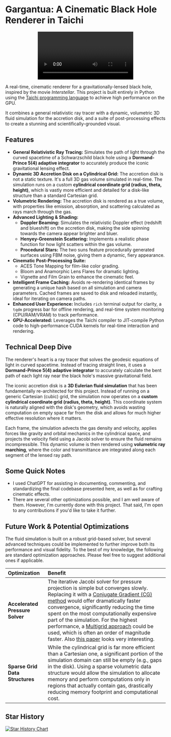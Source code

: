 # Gargantua: A Cinematic Black Hole Renderer in Taichi

<p align="center">
    <video controls src="interstellar_flight_resized.mp4" title="Title"></video>
</p>

A real-time, cinematic renderer for a gravitationally-lensed black hole, inspired by the movie *Interstellar*. This project is built entirely in Python using the [Taichi programming language](https://www.taichi-lang.org/) to achieve high performance on the GPU.

It combines a general relativistic ray tracer with a dynamic, volumetric 3D fluid simulation for the accretion disk, and a suite of post-processing effects to create a stunning and scientifically-grounded visual.

## Features

-   **General Relativistic Ray Tracing:** Simulates the path of light through the curved spacetime of a Schwarzschild black hole using a **Dormand-Prince 5(4) adaptive integrator** to accurately produce the iconic gravitational lensing effect.
-   **Dynamic 3D Accretion Disk on a Cylindrical Grid:** The accretion disk is not a static texture. It's a full 3D gas volume simulated in real-time. The simulation runs on a custom **cylindrical coordinate grid (radius, theta, height)**, which is vastly more efficient and detailed for a disk-like structure than a standard Cartesian grid.
-   **Volumetric Rendering:** The accretion disk is rendered as a true volume, with properties like emission, absorption, and scattering calculated as rays march through the gas.
-   **Advanced Lighting & Shading:**
    -   **Doppler Beaming:** Simulates the relativistic Doppler effect (redshift and blueshift) on the accretion disk, making the side spinning towards the camera appear brighter and bluer.
    -   **Henyey-Greenstein Scattering:** Implements a realistic phase function for how light scatters within the gas volume.
    -   **Procedural Stars:** The two suns feature procedurally generated surfaces using FBM noise, giving them a dynamic, fiery appearance.
-   **Cinematic Post-Processing Suite:**
    -   ACES Tone Mapping for film-like color grading.
    -   Bloom and Anamorphic Lens Flares for dramatic lighting.
    -   Vignette and Film Grain to enhance the cinematic feel.
-   **Intelligent Frame Caching:** Avoids re-rendering identical frames by generating a unique hash based on all simulation and camera parameters. Cached frames are saved to disk and reloaded instantly, ideal for iterating on camera paths.
-   **Enhanced User Experience:** Includes `rich` terminal output for clarity, a `tqdm` progress bar for offline rendering, and real-time system monitoring (CPU/RAM/VRAM) to track performance.
-   **GPU-Accelerated:** Leverages the Taichi compiler to JIT-compile Python code to high-performance CUDA kernels for real-time interaction and rendering.

## Technical Deep Dive

The renderer's heart is a ray tracer that solves the geodesic equations of light in curved spacetime. Instead of tracing straight lines, it uses a **Dormand-Prince 5(4) adaptive integrator** to accurately calculate the bent path of each light ray near the black hole's massive gravitational field.

The iconic accretion disk is a **3D Eulerian fluid simulation** that has been fundamentally re-architected for this project. Instead of running on a generic Cartesian (cubic) grid, the simulation now operates on a **custom cylindrical coordinate grid (radius, theta, height)**. This coordinate system is naturally aligned with the disk's geometry, which avoids wasting computation on empty space far from the disk and allows for much higher effective resolution where it matters.

Each frame, the simulation advects the gas density and velocity, applies forces like gravity and orbital mechanics in the cylindrical space, and projects the velocity field using a Jacobi solver to ensure the fluid remains incompressible. This dynamic volume is then rendered using **volumetric ray marching**, where the color and transmittance are integrated along each segment of the lensed ray path.

## Some Quick Notes

-   I used ChatGPT for assisting in documenting, commenting, and standardizing the final codebase presented here, as well as for crafting cinematic effects.
-   There are several other optimizations possible, and I am well aware of them. However, I'm currently done with this project. That said, I'm open to any contributions if you'd like to take it further.

## Future Work & Potential Optimizations

The fluid simulation is built on a robust grid-based solver, but several advanced techniques could be implemented to further improve both its performance and visual fidelity. To the best of my knowledge, the following are standard optimization approaches. Please feel free to suggest additional ones if applicable.

| Optimization                | Benefit                                                                                                                                                                                                                                                                                                                                                              |
| :-------------------------- | :------------------------------------------------------------------------------------------------------------------------------------------------------------------------------------------------------------------------------------------------------------------------------------------------------------------------------------------------------------------- |
| **Accelerated Pressure Solver** | The iterative Jacobi solver for pressure projection is simple but converges slowly. Replacing it with a [Conjugate Gradient (CG) method](https://www.cs.cmu.edu/~quake-papers/painless-conjugate-gradient.pdf) would offer dramatically faster convergence, significantly reducing the time spent on the most computationally expensive part of the simulation. For the highest performance, a [Multigrid approach](https://arxiv.org/pdf/2205.09411) could be used, which is often an order of magnitude faster. Also [this paper](https://arxiv.org/abs/2505.13390v1) looks very interesting. |
| **Sparse Grid Data Structures** | While the cylindrical grid is far more efficient than a Cartesian one, a significant portion of the simulation domain can still be empty (e.g., gaps in the disk). Using a sparse volumetric data structure would allow the simulation to allocate memory and perform computations only in regions that actually contain gas, drastically reducing memory footprint and computational cost.                                                                                                |

## Star History

<a href="https://www.star-history.com/#amirh0ss3in/Gargantua&Date">
 <picture>
   <source media="(prefers-color-scheme: dark)" srcset="https://api.star-history.com/svg?repos=amirh0ss3in/Gargantua&type=Date&theme=dark" />
   <source media="(prefers-color-scheme: light)" srcset="https://api.star-history.com/svg?repos=amirh0ss3in/Gargantua&type=Date" />
   <img alt="Star History Chart" src="https://api.star-history.com/svg?repos=amirh0ss3in/Gargantua&type=Date" />
 </picture>
</a>
